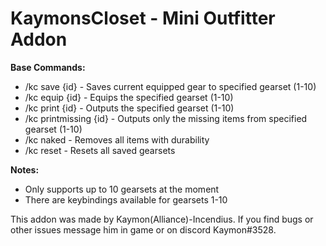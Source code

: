 # **KaymonsCloset - Mini Outfitter Addon**<br/>

**Base Commands:**
* /kc save {id} - Saves current equipped gear to specified gearset (1-10)
* /kc equip {id} - Equips the specified gearset (1-10)
* /kc print {id} - Outputs the specified gearset (1-10)
* /kc printmissing {id} - Outputs only the missing items from specified gearset (1-10)
* /kc naked - Removes all items with durability
* /kc reset - Resets all saved gearsets

**Notes:**
* Only supports up to 10 gearsets at the moment
* There are keybindings available for gearsets 1-10

This addon was made by Kaymon(Alliance)-Incendius. If you find 
bugs or other issues message him in game or on discord Kaymon#3528.